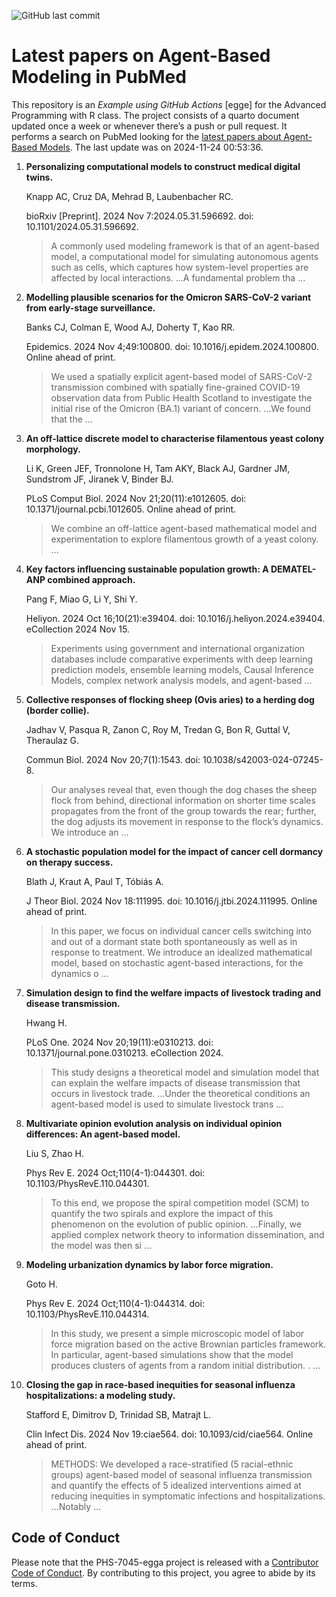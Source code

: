 ![GitHub last
commit](https://img.shields.io/github/last-commit/UofUEpiBio/PHS-7045-egga.png)

# Latest papers on Agent-Based Modeling in PubMed

This repository is an *Example using GitHub Actions* \[egge\] for the
Advanced Programming with R class. The project consists of a quarto
document updated once a week or whenever there’s a push or pull request.
It performs a search on PubMed looking for the <a
href="https://pubmed.ncbi.nlm.nih.gov/?term=agent-based+model&amp;sort=date"
target="_blank">latest papers about Agent-Based Models</a>. The last
update was on 2024-11-24 00:53:36.

<div class="cell">

</div>

1.  **Personalizing computational models to construct medical digital
    twins.**

    Knapp AC, Cruz DA, Mehrad B, Laubenbacher RC.

    bioRxiv \[Preprint\]. 2024 Nov 7:2024.05.31.596692. doi:
    10.1101/2024.05.31.596692.

    > A commonly used modeling framework is that of an agent-based
    > model, a computational model for simulating autonomous agents such
    > as cells, which captures how system-level properties are affected
    > by local interactions. …A fundamental problem tha …

2.  **Modelling plausible scenarios for the Omicron SARS-CoV-2 variant
    from early-stage surveillance.**

    Banks CJ, Colman E, Wood AJ, Doherty T, Kao RR.

    Epidemics. 2024 Nov 4;49:100800. doi: 10.1016/j.epidem.2024.100800.
    Online ahead of print.

    > We used a spatially explicit agent-based model of SARS-CoV-2
    > transmission combined with spatially fine-grained COVID-19
    > observation data from Public Health Scotland to investigate the
    > initial rise of the Omicron (BA.1) variant of concern. …We found
    > that the …

3.  **An off-lattice discrete model to characterise filamentous yeast
    colony morphology.**

    Li K, Green JEF, Tronnolone H, Tam AKY, Black AJ, Gardner JM,
    Sundstrom JF, Jiranek V, Binder BJ.

    PLoS Comput Biol. 2024 Nov 21;20(11):e1012605. doi:
    10.1371/journal.pcbi.1012605. Online ahead of print.

    > We combine an off-lattice agent-based mathematical model and
    > experimentation to explore filamentous growth of a yeast colony. …

4.  **Key factors influencing sustainable population growth: A
    DEMATEL-ANP combined approach.**

    Pang F, Miao G, Li Y, Shi Y.

    Heliyon. 2024 Oct 16;10(21):e39404. doi:
    10.1016/j.heliyon.2024.e39404. eCollection 2024 Nov 15.

    > Experiments using government and international organization
    > databases include comparative experiments with deep learning
    > prediction models, ensemble learning models, Causal Inference
    > Models, complex network analysis models, and agent-based …

5.  **Collective responses of flocking sheep (Ovis aries) to a herding
    dog (border collie).**

    Jadhav V, Pasqua R, Zanon C, Roy M, Tredan G, Bon R, Guttal V,
    Theraulaz G.

    Commun Biol. 2024 Nov 20;7(1):1543. doi: 10.1038/s42003-024-07245-8.

    > Our analyses reveal that, even though the dog chases the sheep
    > flock from behind, directional information on shorter time scales
    > propagates from the front of the group towards the rear; further,
    > the dog adjusts its movement in response to the flock’s dynamics.
    > We introduce an …

6.  **A stochastic population model for the impact of cancer cell
    dormancy on therapy success.**

    Blath J, Kraut A, Paul T, Tóbiás A.

    J Theor Biol. 2024 Nov 18:111995. doi: 10.1016/j.jtbi.2024.111995.
    Online ahead of print.

    > In this paper, we focus on individual cancer cells switching into
    > and out of a dormant state both spontaneously as well as in
    > response to treatment. We introduce an idealized mathematical
    > model, based on stochastic agent-based interactions, for the
    > dynamics o …

7.  **Simulation design to find the welfare impacts of livestock trading
    and disease transmission.**

    Hwang H.

    PLoS One. 2024 Nov 20;19(11):e0310213. doi:
    10.1371/journal.pone.0310213. eCollection 2024.

    > This study designs a theoretical model and simulation model that
    > can explain the welfare impacts of disease transmission that
    > occurs in livestock trade. …Under the theoretical conditions an
    > agent-based model is used to simulate livestock trans …

8.  **Multivariate opinion evolution analysis on individual opinion
    differences: An agent-based model.**

    Liu S, Zhao H.

    Phys Rev E. 2024 Oct;110(4-1):044301. doi:
    10.1103/PhysRevE.110.044301.

    > To this end, we propose the spiral competition model (SCM) to
    > quantify the two spirals and explore the impact of this phenomenon
    > on the evolution of public opinion. …Finally, we applied complex
    > network theory to information dissemination, and the model was
    > then si …

9.  **Modeling urbanization dynamics by labor force migration.**

    Goto H.

    Phys Rev E. 2024 Oct;110(4-1):044314. doi:
    10.1103/PhysRevE.110.044314.

    > In this study, we present a simple microscopic model of labor
    > force migration based on the active Brownian particles framework.
    > In particular, agent-based simulations show that the model
    > produces clusters of agents from a random initial distribution. .
    > …

10. **Closing the gap in race-based inequities for seasonal influenza
    hospitalizations: a modeling study.**

    Stafford E, Dimitrov D, Trinidad SB, Matrajt L.

    Clin Infect Dis. 2024 Nov 19:ciae564. doi: 10.1093/cid/ciae564.
    Online ahead of print.

    > METHODS: We developed a race-stratified (5 racial-ethnic groups)
    > agent-based model of seasonal influenza transmission and quantify
    > the effects of 5 idealized interventions aimed at reducing
    > inequities in symptomatic infections and hospitalizations.
    > …Notably …

## Code of Conduct

Please note that the PHS-7045-egga project is released with a
[Contributor Code of
Conduct](https://contributor-covenant.org/version/2/1/CODE_OF_CONDUCT.html).
By contributing to this project, you agree to abide by its terms.
